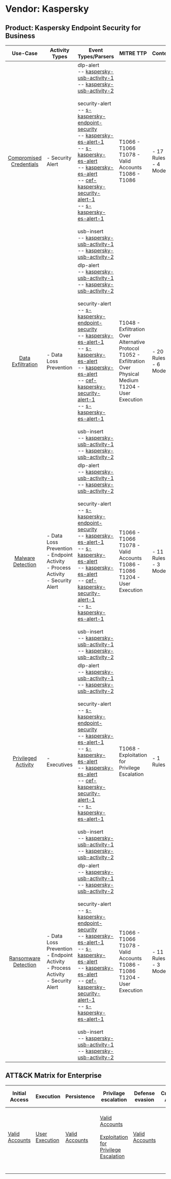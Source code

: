 Vendor: Kaspersky
=================
Product: Kaspersky Endpoint Security for Business
-------------------------------------------------
|                                 Use-Case                                  | Activity Types                                                                          | Event Types/Parsers                                                                                                                                                                                                                                                                                                                                                                                                                                                                                                                                                                                                                                                                                                                                                                                                                                                                                                                                            | MITRE TTP                                                                                                                 | Content                    |
|:-------------------------------------------------------------------------:| --------------------------------------------------------------------------------------- | -------------------------------------------------------------------------------------------------------------------------------------------------------------------------------------------------------------------------------------------------------------------------------------------------------------------------------------------------------------------------------------------------------------------------------------------------------------------------------------------------------------------------------------------------------------------------------------------------------------------------------------------------------------------------------------------------------------------------------------------------------------------------------------------------------------------------------------------------------------------------------------------------------------------------------------------------------------- | ------------------------------------------------------------------------------------------------------------------------- | -------------------------- |
| [Compromised Credentials](../UseCases/usecase_compromised_credentials.md) | - Security Alert                                                                        |  dlp-alert<br> -- [kaspersky-usb-activity-1](../Parsers/parserContent_kaspersky-usb-activity-1.md)<br> -- [kaspersky-usb-activity-2](../Parsers/parserContent_kaspersky-usb-activity-2.md)<br><br> security-alert<br> -- [s-kaspersky-endpoint-security](../Parsers/parserContent_s-kaspersky-endpoint-security.md)<br> -- [kaspersky-es-alert-1](../Parsers/parserContent_kaspersky-es-alert-1.md)<br> -- [s-kaspersky-es-alert](../Parsers/parserContent_s-kaspersky-es-alert.md)<br> -- [kaspersky-es-alert](../Parsers/parserContent_kaspersky-es-alert.md)<br> -- [cef-kaspersky-security-alert-1](../Parsers/parserContent_cef-kaspersky-security-alert-1.md)<br> -- [s-kaspersky-es-alert-1](../Parsers/parserContent_s-kaspersky-es-alert-1.md)<br><br> usb-insert<br> -- [kaspersky-usb-activity-1](../Parsers/parserContent_kaspersky-usb-activity-1.md)<br> -- [kaspersky-usb-activity-2](../Parsers/parserContent_kaspersky-usb-activity-2.md)<br> | T1066 - T1066<br>T1078 - Valid Accounts<br>T1086 - T1086<br>                                                              |  - 17 Rules<br> - 4 Models |
|       [Data Exfiltration](../UseCases/usecase_data_exfiltration.md)       | - Data Loss Prevention                                                                  |  dlp-alert<br> -- [kaspersky-usb-activity-1](../Parsers/parserContent_kaspersky-usb-activity-1.md)<br> -- [kaspersky-usb-activity-2](../Parsers/parserContent_kaspersky-usb-activity-2.md)<br><br> security-alert<br> -- [s-kaspersky-endpoint-security](../Parsers/parserContent_s-kaspersky-endpoint-security.md)<br> -- [kaspersky-es-alert-1](../Parsers/parserContent_kaspersky-es-alert-1.md)<br> -- [s-kaspersky-es-alert](../Parsers/parserContent_s-kaspersky-es-alert.md)<br> -- [kaspersky-es-alert](../Parsers/parserContent_kaspersky-es-alert.md)<br> -- [cef-kaspersky-security-alert-1](../Parsers/parserContent_cef-kaspersky-security-alert-1.md)<br> -- [s-kaspersky-es-alert-1](../Parsers/parserContent_s-kaspersky-es-alert-1.md)<br><br> usb-insert<br> -- [kaspersky-usb-activity-1](../Parsers/parserContent_kaspersky-usb-activity-1.md)<br> -- [kaspersky-usb-activity-2](../Parsers/parserContent_kaspersky-usb-activity-2.md)<br> | T1048 - Exfiltration Over Alternative Protocol<br>T1052 - Exfiltration Over Physical Medium<br>T1204 - User Execution<br> |  - 20 Rules<br> - 6 Models |
|       [Malware Detection](../UseCases/usecase_malware_detection.md)       | - Data Loss Prevention<br>- Endpoint Activity<br>- Process Activity<br>- Security Alert |  dlp-alert<br> -- [kaspersky-usb-activity-1](../Parsers/parserContent_kaspersky-usb-activity-1.md)<br> -- [kaspersky-usb-activity-2](../Parsers/parserContent_kaspersky-usb-activity-2.md)<br><br> security-alert<br> -- [s-kaspersky-endpoint-security](../Parsers/parserContent_s-kaspersky-endpoint-security.md)<br> -- [kaspersky-es-alert-1](../Parsers/parserContent_kaspersky-es-alert-1.md)<br> -- [s-kaspersky-es-alert](../Parsers/parserContent_s-kaspersky-es-alert.md)<br> -- [kaspersky-es-alert](../Parsers/parserContent_kaspersky-es-alert.md)<br> -- [cef-kaspersky-security-alert-1](../Parsers/parserContent_cef-kaspersky-security-alert-1.md)<br> -- [s-kaspersky-es-alert-1](../Parsers/parserContent_s-kaspersky-es-alert-1.md)<br><br> usb-insert<br> -- [kaspersky-usb-activity-1](../Parsers/parserContent_kaspersky-usb-activity-1.md)<br> -- [kaspersky-usb-activity-2](../Parsers/parserContent_kaspersky-usb-activity-2.md)<br> | T1066 - T1066<br>T1078 - Valid Accounts<br>T1086 - T1086<br>T1204 - User Execution<br>                                    |  - 11 Rules<br> - 3 Models |
|     [Privileged Activity](../UseCases/usecase_privileged_activity.md)     | - Executives                                                                            |  dlp-alert<br> -- [kaspersky-usb-activity-1](../Parsers/parserContent_kaspersky-usb-activity-1.md)<br> -- [kaspersky-usb-activity-2](../Parsers/parserContent_kaspersky-usb-activity-2.md)<br><br> security-alert<br> -- [s-kaspersky-endpoint-security](../Parsers/parserContent_s-kaspersky-endpoint-security.md)<br> -- [kaspersky-es-alert-1](../Parsers/parserContent_kaspersky-es-alert-1.md)<br> -- [s-kaspersky-es-alert](../Parsers/parserContent_s-kaspersky-es-alert.md)<br> -- [kaspersky-es-alert](../Parsers/parserContent_kaspersky-es-alert.md)<br> -- [cef-kaspersky-security-alert-1](../Parsers/parserContent_cef-kaspersky-security-alert-1.md)<br> -- [s-kaspersky-es-alert-1](../Parsers/parserContent_s-kaspersky-es-alert-1.md)<br><br> usb-insert<br> -- [kaspersky-usb-activity-1](../Parsers/parserContent_kaspersky-usb-activity-1.md)<br> -- [kaspersky-usb-activity-2](../Parsers/parserContent_kaspersky-usb-activity-2.md)<br> | T1068 - Exploitation for Privilege Escalation<br>                                                                         |  - 1 Rules<br>             |
|    [Ransomware Detection](../UseCases/usecase_ransomware_detection.md)    | - Data Loss Prevention<br>- Endpoint Activity<br>- Process Activity<br>- Security Alert |  dlp-alert<br> -- [kaspersky-usb-activity-1](../Parsers/parserContent_kaspersky-usb-activity-1.md)<br> -- [kaspersky-usb-activity-2](../Parsers/parserContent_kaspersky-usb-activity-2.md)<br><br> security-alert<br> -- [s-kaspersky-endpoint-security](../Parsers/parserContent_s-kaspersky-endpoint-security.md)<br> -- [kaspersky-es-alert-1](../Parsers/parserContent_kaspersky-es-alert-1.md)<br> -- [s-kaspersky-es-alert](../Parsers/parserContent_s-kaspersky-es-alert.md)<br> -- [kaspersky-es-alert](../Parsers/parserContent_kaspersky-es-alert.md)<br> -- [cef-kaspersky-security-alert-1](../Parsers/parserContent_cef-kaspersky-security-alert-1.md)<br> -- [s-kaspersky-es-alert-1](../Parsers/parserContent_s-kaspersky-es-alert-1.md)<br><br> usb-insert<br> -- [kaspersky-usb-activity-1](../Parsers/parserContent_kaspersky-usb-activity-1.md)<br> -- [kaspersky-usb-activity-2](../Parsers/parserContent_kaspersky-usb-activity-2.md)<br> | T1066 - T1066<br>T1078 - Valid Accounts<br>T1086 - T1086<br>T1204 - User Execution<br>                                    |  - 11 Rules<br> - 3 Models |

ATT&CK Matrix for Enterprise
----------------------------
| Initial Access                                                      | Execution                                                           | Persistence                                                         | Privilage escalation                                                                                                                                          | Defense evasion                                                     | Credential Access | Discovery | Lateral Movement | Collection | Command and Control | Exfiltration                                                                                                                                                                      | Impact |
| ------------------------------------------------------------------- | ------------------------------------------------------------------- | ------------------------------------------------------------------- | ------------------------------------------------------------------------------------------------------------------------------------------------------------- | ------------------------------------------------------------------- | ----------------- | --------- | ---------------- | ---------- | ------------------- | --------------------------------------------------------------------------------------------------------------------------------------------------------------------------------- | ------ |
| [Valid Accounts](https://attack.mitre.org/techniques/T1078)<br><br> | [User Execution](https://attack.mitre.org/techniques/T1204)<br><br> | [Valid Accounts](https://attack.mitre.org/techniques/T1078)<br><br> | [Valid Accounts](https://attack.mitre.org/techniques/T1078)<br><br>[Exploitation for Privilege Escalation](https://attack.mitre.org/techniques/T1068)<br><br> | [Valid Accounts](https://attack.mitre.org/techniques/T1078)<br><br> |                   |           |                  |            |                     | [Exfiltration Over Alternative Protocol](https://attack.mitre.org/techniques/T1048)<br><br>[Exfiltration Over Physical Medium](https://attack.mitre.org/techniques/T1052)<br><br> |        |